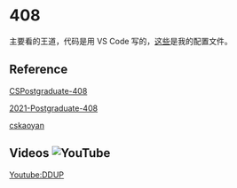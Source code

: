 # 408

主要看的王道，代码是用 VS Code 写的，[这些](DataStructure/.vscode)是我的配置文件。

## Reference

[CSPostgraduate-408](https://github.com/CodePanda66/CSPostgraduate-408)

[2021-Postgraduate-408](https://github.com/hao14293/2021-Postgraduate-408)

[cskaoyan](https://github.com/csseky/cskaoyan)

## Videos ![YouTube](https://img.shields.io/badge/YouTube-%23FF0000.svg?style=for-the-badge&logo=YouTube&logoColor=white)

[Youtube:DDUP](https://www.youtube.com/channel/UCm9ra-xsFE1PVj27rhVbDmg/playlists)


